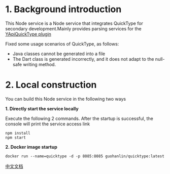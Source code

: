 # 1. Background introduction

This Node service is a Node service that integrates QuickType for secondary development.Mainly provides parsing services
for the [YApiQuickType plugin](https://plugins.jetbrains.com/plugin/18847-yapi-quicktype/documentation)

Fixed some usage scenarios of QuickType, as follows:

* Java classes cannot be generated into a file
* The Dart class is generated incorrectly, and it does not adapt to the null-safe writing method.

# 2. Local construction

You can build this Node service in the following two ways

**1. Directly start the service locally**

Execute the following 2 commands. After the startup is successful, the console will print the service access link

```
npm install 
npm start
```

**2. Docker image startup**

```
docker run --name=quicktype -d -p 8085:8085 guohanlin/quicktype:latest
```

[中文文档](./README_CN.md)
